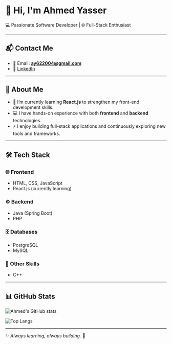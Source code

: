 # 👋 Hi, I'm Ahmed Yasser  

💻 Passionate Software Developer | 🌐 Full-Stack Enthusiast  

---

## 📬 Contact Me  
- 📧 Email: **ay622004@gmail.com**  
- 🔗 [LinkedIn](https://www.linkedin.com/in/ahmed-yasser-34a65b251/)  

---

## 🚀 About Me  
- 🌱 I’m currently learning **React.js** to strengthen my front-end development skills.  
- 💻 I have hands-on experience with both **frontend** and **backend** technologies.  
- ⚡ I enjoy building full-stack applications and continuously exploring new tools and frameworks.  

---

## 🛠️ Tech Stack  

### 🌐 Frontend
- HTML, CSS, JavaScript  
- React.js (currently learning)  

### ⚙️ Backend
- Java (Spring Boot)  
- PHP  

### 🗄️ Databases
- PostgreSQL  
- MySQL  

### 🔧 Other Skills
- C++  

---

## 📊 GitHub Stats  
![Ahmed's GitHub stats](https://github-readme-stats.vercel.app/api?username=AhmedYasser&show_icons=true&theme=tokyonight)  

![Top Langs](https://github-readme-stats.vercel.app/api/top-langs/?username=AhmedYasser&layout=compact&theme=tokyonight)  

---

✨ *Always learning, always building.* 🚀  
